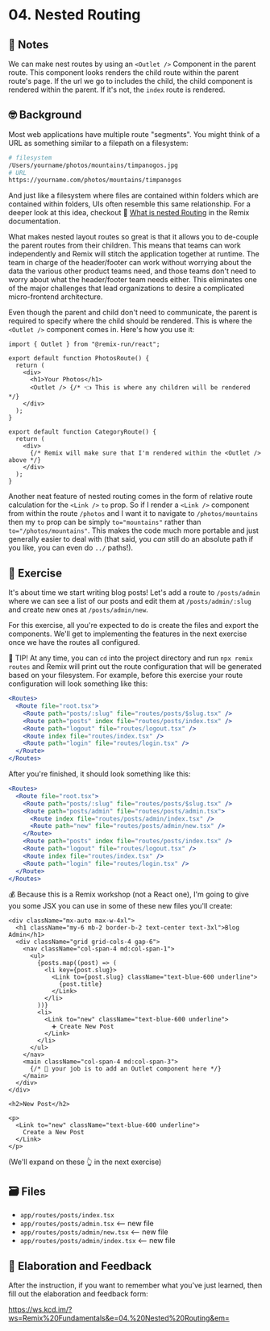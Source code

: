 # 04. Nested Routing

## 📝 Notes
We can make nest routes by using an `<Outlet />` Component in the parent route. This component looks renders the child route within the parent route's page. If the url we go to includes the child, the child component is rendered within the parent. If it's not, the `index` route is rendered.
## 🤓 Background

Most web applications have multiple route "segments". You might think of a URL
as something similar to a filepath on a filesystem:

```sh
# filesystem
/Users/yourname/photos/mountains/timpanogos.jpg
# URL
https://yourname.com/photos/mountains/timpanogos
```

And just like a filesystem where files are contained within folders which are
contained within folders, UIs often resemble this same relationship. For a
deeper look at this idea, checkout 📜
[What is nested Routing](https://remix.run/docs/en/v1/guides/routing#what-is-nested-routing)
in the Remix documentation.

What makes nested layout routes so great is that it allows you to de-couple the
parent routes from their children. This means that teams can work independently
and Remix will stitch the application together at runtime. The team in charge of
the header/footer can work without worrying about the data the various other
product teams need, and those teams don't need to worry about what the
header/footer team needs either. This eliminates one of the major challenges
that lead organizations to desire a complicated micro-frontend architecture.

Even though the parent and child don't need to communicate, the parent is
required to specify where the child should be rendered. This is where the
`<Outlet />` component comes in. Here's how you use it:

```tsx filename=app/routes/photos.tsx
import { Outlet } from "@remix-run/react";

export default function PhotosRoute() {
  return (
    <div>
      <h1>Your Photos</h1>
      <Outlet /> {/* 👈 This is where any children will be rendered */}
    </div>
  );
}
```

```tsx filename=app/routes/photos/$category.tsx
export default function CategoryRoute() {
  return (
    <div>
      {/* Remix will make sure that I'm rendered within the <Outlet /> above */}
    </div>
  );
}
```

Another neat feature of nested routing comes in the form of relative route
calculation for the `<Link />` `to` prop. So if I render a `<Link />` component
from within the route `/photos` and I want it to navigate to `/photos/mountains`
then my `to` prop can be simply `to="mountains"` rather than
`to="/photos/mountains"`. This makes the code much more portable and just
generally easier to deal with (that said, you _can_ still do an absolute path if
you like, you can even do `../` paths!).

## 💪 Exercise

It's about time we start writing blog posts! Let's add a route to `/posts/admin`
where we can see a list of our posts and edit them at `/posts/admin/:slug` and
create new ones at `/posts/admin/new`.

For this exercise, all you're expected to do is create the files and export the
components. We'll get to implementing the features in the next exercise once we
have the routes all configured.

🦉 TIP! At any time, you can `cd` into the project directory and run
`npx remix routes` and Remix will print out the route configuration that will be
generated based on your filesystem. For example, before this exercise your route
configuration will look something like this:

```jsx
<Routes>
  <Route file="root.tsx">
    <Route path="posts/:slug" file="routes/posts/$slug.tsx" />
    <Route path="posts" index file="routes/posts/index.tsx" />
    <Route path="logout" file="routes/logout.tsx" />
    <Route index file="routes/index.tsx" />
    <Route path="login" file="routes/login.tsx" />
  </Route>
</Routes>
```

After you're finished, it should look something like this:

```jsx
<Routes>
  <Route file="root.tsx">
    <Route path="posts/:slug" file="routes/posts/$slug.tsx" />
    <Route path="posts/admin" file="routes/posts/admin.tsx">
      <Route index file="routes/posts/admin/index.tsx" />
      <Route path="new" file="routes/posts/admin/new.tsx" />
    </Route>
    <Route path="posts" index file="routes/posts/index.tsx" />
    <Route path="logout" file="routes/logout.tsx" />
    <Route index file="routes/index.tsx" />
    <Route path="login" file="routes/login.tsx" />
  </Route>
</Routes>
```

💰 Because this is a Remix workshop (not a React one), I'm going to give you
some JSX you can use in some of these new files you'll create:

```tsx filename=app/routes/posts/admin.tsx
<div className="mx-auto max-w-4xl">
  <h1 className="my-6 mb-2 border-b-2 text-center text-3xl">Blog Admin</h1>
  <div className="grid grid-cols-4 gap-6">
    <nav className="col-span-4 md:col-span-1">
      <ul>
        {posts.map((post) => (
          <li key={post.slug}>
            <Link to={post.slug} className="text-blue-600 underline">
              {post.title}
            </Link>
          </li>
        ))}
        <li>
          <Link to="new" className="text-blue-600 underline">
            ➕ Create New Post
          </Link>
        </li>
      </ul>
    </nav>
    <main className="col-span-4 md:col-span-3">
      {/* 🐨 your job is to add an Outlet component here */}
    </main>
  </div>
</div>
```

```tsx filename=app/routes/posts/admin/new.tsx
<h2>New Post</h2>
```

```tsx filename=app/routes/posts/admin/index.tsx
<p>
  <Link to="new" className="text-blue-600 underline">
    Create a New Post
  </Link>
</p>
```

(We'll expand on these 👆 in the next exercise)

## 🗃 Files

- `app/routes/posts/index.tsx`
- `app/routes/posts/admin.tsx` <-- new file
- `app/routes/posts/admin/new.tsx` <-- new file
- `app/routes/posts/admin/index.tsx` <-- new file

## 🦉 Elaboration and Feedback

After the instruction, if you want to remember what you've just learned, then
fill out the elaboration and feedback form:

https://ws.kcd.im/?ws=Remix%20Fundamentals&e=04.%20Nested%20Routing&em=
